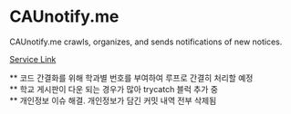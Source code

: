 # CAUnotify.me
CAUnotify.me crawls, organizes, and sends notifications of new notices.

<a href="https://caunotify.me">Service Link</a>

** 코드 간결화를 위해 학과별 번호를 부여하여 루프로 간결히 처리할 예정
<br>
** 학교 게시판이 다운 되는 경우가 많아 trycatch 블럭 추가 중
<br>
** 개인정보 이슈 해결. 개인정보가 담긴 커밋 내역 전부 삭제됨
